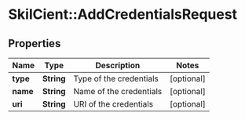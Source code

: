 # SkilCient::AddCredentialsRequest

## Properties
Name | Type | Description | Notes
------------ | ------------- | ------------- | -------------
**type** | **String** | Type of the credentials | [optional] 
**name** | **String** | Name of the credentials | [optional] 
**uri** | **String** | URI of the credentials | [optional] 


